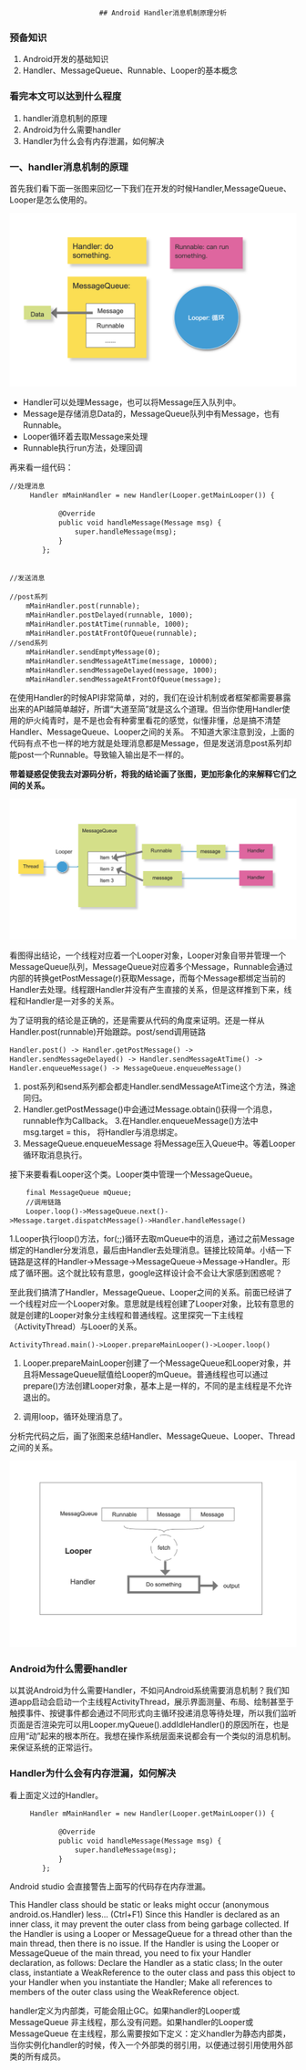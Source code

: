                           ## Android Handler消息机制原理分析

### 预备知识
1. Android开发的基础知识
2. Handler、MessageQueue、Runnable、Looper的基本概念

### 看完本文可以达到什么程度
1. handler消息机制的原理
2. Android为什么需要handler
3. Handler为什么会有内存泄漏，如何解决

### 一、handler消息机制的原理

首先我们看下面一张图来回忆一下我们在开发的时候Handler,MessageQueue、Looper是怎么使用的。

![概念初探](/images/WX20190929-093139@2x.png)

* Handler可以处理Message，也可以将Message压入队列中。
* Message是存储消息Data的，MessageQueue队列中有Message，也有Runnable。
* Looper循环着去取Message来处理
* Runnable执行run方法，处理回调

再来看一组代码：
```
//处理消息
     Handler mMainHandler = new Handler(Looper.getMainLooper()) {

            @Override
            public void handleMessage(Message msg) {
                super.handleMessage(msg);
            }
        };


//发送消息

//post系列
    mMainHandler.post(runnable);
    mMainHandler.postDelayed(runnable, 1000);
    mMainHandler.postAtTime(runnable, 1000);
    mMainHandler.postAtFrontOfQueue(runnable);
//send系列
    mMainHandler.sendEmptyMessage(0);
    mMainHandler.sendMessageAtTime(message, 10000);
    mMainHandler.sendMessageDelayed(message, 1000);
    mMainHandler.sendMessageAtFrontOfQueue(message);
```

在使用Handler的时候API非常简单，对的，我们在设计机制或者框架都需要暴露出来的API越简单越好，所谓“大道至简”就是这么个道理。但当你使用Handler使用的炉火纯青时，是不是也会有种雾里看花的感觉，似懂非懂，总是搞不清楚Handler、MessageQueue、Looper之间的关系。
不知道大家注意到没，上面的代码有点不也一样的地方就是处理消息都是Message，但是发送消息post系列却能post一个Runnable。导致输入输出是不一样的。

**带着疑惑促使我去对源码分析，将我的结论画了张图，更加形象化的来解释它们之间的关系。**

![关系图](/images/WX20190929-101729@2x.png)

看图得出结论，一个线程对应着一个Looper对象，Looper对象自带并管理一个MessageQueue队列，MessageQueue对应着多个Message，Runnable会通过内部的转换getPostMessage(r)获取Message，而每个Message都绑定当前的Handler去处理。线程跟Handler并没有产生直接的关系，但是这样推到下来，线程和Handler是一对多的关系。

为了证明我的结论是正确的，还是需要从代码的角度来证明。还是一样从Handler.post(runnable)开始跟踪。post/send调用链路

```
Handler.post() -> Handler.getPostMessage() -> Handler.sendMessageDelayed() -> Handler.sendMessageAtTime() -> Handler.enqueueMessage() -> MessageQueue.enqueueMessage()
```
1. post系列和send系列都会都走Handler.sendMessageAtTime这个方法，殊途同归。
2. Handler.getPostMessage()中会通过Message.obtain()获得一个消息，runnable作为Callback。
3.在Handler.enqueueMessage()方法中msg.target = this， 将Handler与消息绑定。
4. MessageQueue.enqueueMessage 将Message压入Queue中。等着Looper循环取消息执行。

接下来要看看Looper这个类。Looper类中管理一个MessageQueue。

```
    final MessageQueue mQueue;
    //调用链路
    Looper.loop()->MessageQueue.next()->Message.target.dispatchMessage()->Handler.handleMessage()
```

1.Looper执行loop()方法，for(;;)循环去取mQueue中的消息，通过之前Message绑定的Handler分发消息，最后由Handler去处理消息。链接比较简单。小结一下链路是这样的Handler->Message->MessageQueue->Message->Handler。形成了循环圈。这个就比较有意思，google这样设计会不会让大家感到困惑呢？

至此我们搞清了Handler，MessageQueue、Looper之间的关系。前面已经讲了一个线程对应一个Looper对象。意思就是线程创建了Looper对象，比较有意思的就是创建的Looper对象分主线程和普通线程。这里探究一下主线程（ActivityThread）与Looer的关系。
```
ActivityThread.main()->Looper.prepareMainLooper()->Looper.loop()
```

1. Looper.prepareMainLooper创建了一个MessageQueue和Looper对象，并且将MessageQueue赋值给Looper的mQueue。普通线程也可以通过prepare()方法创建Looper对象，基本上是一样的，不同的是主线程是不允许退出的。

2. 调用loop，循环处理消息了。


分析完代码之后，画了张图来总结Handler、MessageQueue、Looper、Thread之间的关系。

![关系图](/images/WX20190930-225507@2x.png)

### Android为什么需要handler

以其说Android为什么需要Handler，不如问Android系统需要消息机制？我们知道app启动会启动一个主线程ActivityThread，展示界面测量、布局、绘制甚至于触摸事件、按键事件都会通过不同形式向主循环投递消息等待处理，所以我们监听页面是否渲染完可以用Looper.myQueue().addIdleHandler()的原因所在，也是应用“动”起来的根本所在。我想在操作系统层面来说都会有一个类似的消息机制。来保证系统的正常运行。

### Handler为什么会有内存泄漏，如何解决
看上面定义过的Handler。
```
     Handler mMainHandler = new Handler(Looper.getMainLooper()) {

            @Override
            public void handleMessage(Message msg) {
                super.handleMessage(msg);
            }
        };
```
Android studio 会直接警告上面写的代码存在内存泄漏。

This Handler class should be static or leaks might occur (anonymous android.os.Handler) less... (Ctrl+F1)
Since this Handler is declared as an inner class, it may prevent the outer class from being garbage collected. If the Handler is using a Looper or MessageQueue for a thread other than the main thread, then there is no issue. If the Handler is using the Looper or MessageQueue of the main thread, you need to fix your Handler declaration, as follows: Declare the Handler as a static class; In the outer class, instantiate a WeakReference to the outer class and pass this object to your Handler when you instantiate the Handler; Make all references to members of the outer class using the WeakReference object.

handler定义为内部类，可能会阻止GC。如果handler的Looper或MessageQueue 非主线程，那么没有问题。如果handler的Looper或MessageQueue 在主线程，那么需要按如下定义：定义handler为静态内部类，当你实例化handler的时候，传入一个外部类的弱引用，以便通过弱引用使用外部类的所有成员。
